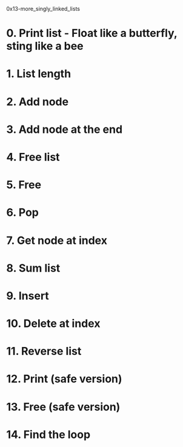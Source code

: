 0x13-more_singly_linked_lists

# 0. Print list - Float like a butterfly, sting like a bee

# 1. List length

# 2. Add node

# 3. Add node at the end

# 4. Free list

# 5. Free

# 6. Pop

# 7. Get node at index

# 8. Sum list

# 9. Insert

# 10. Delete at index

# 11. Reverse list

# 12. Print (safe version)

# 13. Free (safe version)

# 14. Find the loop